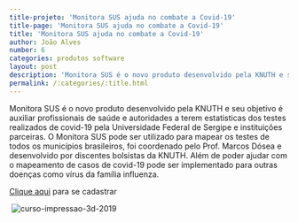 ```yaml
---
title-projeto: 'Monitora SUS ajuda no combate a Covid-19'
title-page: 'Monitora SUS ajuda no combate a Covid-19'
title: 'Monitora SUS ajuda no combate a Covid-19'
author: João Alves
number: 6
categories: produtos software
layout: post
description: 'Monitora SUS é o novo produto desenvolvido pela KNUTH e seu objetivo é auxiliar profissionais de saúde e autoridades a terem estatisticas dos testes realizados de covid-19 pela Universidade Federal de Sergipe e instituições parceiras. O Monitora SUS pode ser utilizado para mapear os testes de todos os municípios brasileiros.'
permalink: /:categories/:title.html
---
```


Monitora SUS é o novo produto desenvolvido pela KNUTH e seu objetivo é auxiliar profissionais de saúde e autoridades a terem estatisticas dos testes realizados de covid-19 pela Universidade Federal de Sergipe e instituições parceiras. O Monitora SUS pode ser utilizado para mapear os testes de todos os municípios brasileiros, foi coordenado pelo Prof. Marcos Dósea e desenvolvido por discentes bolsistas da KNUTH. Além de poder ajudar com o mapeamento de casos de covid-19 pode ser implementado para outras doenças como vírus da família influenza.

[Clique aqui](https://www.monitorasus.ufs.br) para se cadastrar

<span class="image fit"><img alt=""> ![curso-impressao-3d-2019](http://www.ufs.br/uploads/body_image/gist/123312/WhatsApp_Image_2020-05-04_at_19.52.47.jpeg)</span>